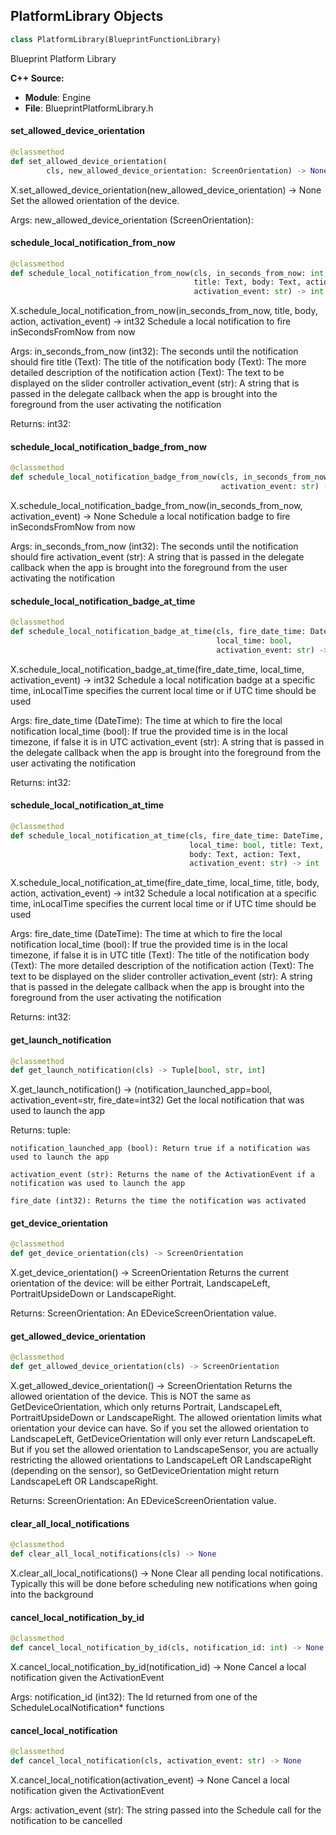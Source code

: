 ## PlatformLibrary Objects

```python
class PlatformLibrary(BlueprintFunctionLibrary)
```

Blueprint Platform Library

**C++ Source:**

- **Module**: Engine
- **File**: BlueprintPlatformLibrary.h

<a id="unreal.PlatformLibrary.set_allowed_device_orientation"></a>

#### set_allowed_device_orientation

```python
@classmethod
def set_allowed_device_orientation(
        cls, new_allowed_device_orientation: ScreenOrientation) -> None
```

X.set_allowed_device_orientation(new_allowed_device_orientation) -> None
Set the allowed orientation of the device.

Args:
    new_allowed_device_orientation (ScreenOrientation):

<a id="unreal.PlatformLibrary.schedule_local_notification_from_now"></a>

#### schedule_local_notification_from_now

```python
@classmethod
def schedule_local_notification_from_now(cls, in_seconds_from_now: int,
                                         title: Text, body: Text, action: Text,
                                         activation_event: str) -> int
```

X.schedule_local_notification_from_now(in_seconds_from_now, title, body, action, activation_event) -> int32
Schedule a local notification to fire inSecondsFromNow from now

Args:
    in_seconds_from_now (int32): The seconds until the notification should fire
    title (Text): The title of the notification
    body (Text): The more detailed description of the notification
    action (Text): The text to be displayed on the slider controller
    activation_event (str): A string that is passed in the delegate callback when the app is brought into the foreground from the user activating the notification

Returns:
    int32:

<a id="unreal.PlatformLibrary.schedule_local_notification_badge_from_now"></a>

#### schedule_local_notification_badge_from_now

```python
@classmethod
def schedule_local_notification_badge_from_now(cls, in_seconds_from_now: int,
                                               activation_event: str) -> None
```

X.schedule_local_notification_badge_from_now(in_seconds_from_now, activation_event) -> None
Schedule a local notification badge to fire inSecondsFromNow from now

Args:
    in_seconds_from_now (int32): The seconds until the notification should fire
    activation_event (str): A string that is passed in the delegate callback when the app is brought into the foreground from the user activating the notification

<a id="unreal.PlatformLibrary.schedule_local_notification_badge_at_time"></a>

#### schedule_local_notification_badge_at_time

```python
@classmethod
def schedule_local_notification_badge_at_time(cls, fire_date_time: DateTime,
                                              local_time: bool,
                                              activation_event: str) -> int
```

X.schedule_local_notification_badge_at_time(fire_date_time, local_time, activation_event) -> int32
Schedule a local notification badge at a specific time, inLocalTime specifies the current local time or if UTC time should be used

Args:
    fire_date_time (DateTime): The time at which to fire the local notification
    local_time (bool): If true the provided time is in the local timezone, if false it is in UTC
    activation_event (str): A string that is passed in the delegate callback when the app is brought into the foreground from the user activating the notification

Returns:
    int32:

<a id="unreal.PlatformLibrary.schedule_local_notification_at_time"></a>

#### schedule_local_notification_at_time

```python
@classmethod
def schedule_local_notification_at_time(cls, fire_date_time: DateTime,
                                        local_time: bool, title: Text,
                                        body: Text, action: Text,
                                        activation_event: str) -> int
```

X.schedule_local_notification_at_time(fire_date_time, local_time, title, body, action, activation_event) -> int32
Schedule a local notification at a specific time, inLocalTime specifies the current local time or if UTC time should be used

Args:
    fire_date_time (DateTime): The time at which to fire the local notification
    local_time (bool): If true the provided time is in the local timezone, if false it is in UTC
    title (Text): The title of the notification
    body (Text): The more detailed description of the notification
    action (Text): The text to be displayed on the slider controller
    activation_event (str): A string that is passed in the delegate callback when the app is brought into the foreground from the user activating the notification

Returns:
    int32:

<a id="unreal.PlatformLibrary.get_launch_notification"></a>

#### get_launch_notification

```python
@classmethod
def get_launch_notification(cls) -> Tuple[bool, str, int]
```

X.get_launch_notification() -> (notification_launched_app=bool, activation_event=str, fire_date=int32)
Get the local notification that was used to launch the app

Returns:
    tuple: 

    notification_launched_app (bool): Return true if a notification was used to launch the app

    activation_event (str): Returns the name of the ActivationEvent if a notification was used to launch the app

    fire_date (int32): Returns the time the notification was activated

<a id="unreal.PlatformLibrary.get_device_orientation"></a>

#### get_device_orientation

```python
@classmethod
def get_device_orientation(cls) -> ScreenOrientation
```

X.get_device_orientation() -> ScreenOrientation
Returns the current orientation of the device: will be either Portrait, LandscapeLeft, PortraitUpsideDown or LandscapeRight.

Returns:
    ScreenOrientation: An EDeviceScreenOrientation value.

<a id="unreal.PlatformLibrary.get_allowed_device_orientation"></a>

#### get_allowed_device_orientation

```python
@classmethod
def get_allowed_device_orientation(cls) -> ScreenOrientation
```

X.get_allowed_device_orientation() -> ScreenOrientation
Returns the allowed orientation of the device. This is NOT the same as GetDeviceOrientation, which only returns Portrait, LandscapeLeft,
PortraitUpsideDown or LandscapeRight. The allowed orientation limits what orientation your device can have. So if you set the allowed orientation
to LandscapeLeft, GetDeviceOrientation will only ever return LandscapeLeft. But if you set the allowed orientation to LandscapeSensor, you are actually
restricting the allowed orientations to LandscapeLeft OR LandscapeRight (depending on the sensor), so GetDeviceOrientation might return LandscapeLeft OR LandscapeRight.

Returns:
    ScreenOrientation: An EDeviceScreenOrientation value.

<a id="unreal.PlatformLibrary.clear_all_local_notifications"></a>

#### clear_all_local_notifications

```python
@classmethod
def clear_all_local_notifications(cls) -> None
```

X.clear_all_local_notifications() -> None
Clear all pending local notifications. Typically this will be done before scheduling new notifications when going into the background

<a id="unreal.PlatformLibrary.cancel_local_notification_by_id"></a>

#### cancel_local_notification_by_id

```python
@classmethod
def cancel_local_notification_by_id(cls, notification_id: int) -> None
```

X.cancel_local_notification_by_id(notification_id) -> None
Cancel a local notification given the ActivationEvent

Args:
    notification_id (int32): The Id returned from one of the ScheduleLocalNotification* functions

<a id="unreal.PlatformLibrary.cancel_local_notification"></a>

#### cancel_local_notification

```python
@classmethod
def cancel_local_notification(cls, activation_event: str) -> None
```

X.cancel_local_notification(activation_event) -> None
Cancel a local notification given the ActivationEvent

Args:
    activation_event (str): The string passed into the Schedule call for the notification to be cancelled

<a id="unreal.ImportanceSamplingLibrary"></a>